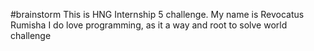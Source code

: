 #brainstorm
This is HNG Internship 5 challenge.
My name is Revocatus Rumisha
I do love programming, as it a way and root to solve world challenge 
